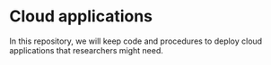 # Cloud applications

In this repository, we will keep code and procedures to deploy cloud applications that researchers might need.
